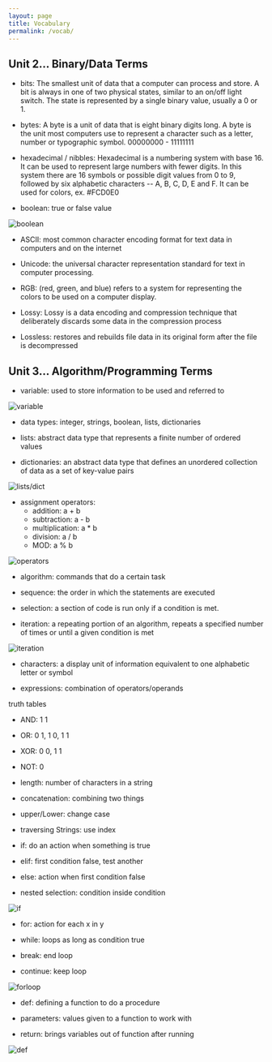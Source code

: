 ```yaml
---
layout: page
title: Vocabulary
permalink: /vocab/
---
```


## Unit 2... Binary/Data Terms
- bits: The smallest unit of data that a computer can process and store. A bit is always in one of two physical states, similar to an on/off light switch. The state is represented by a single binary value, usually a 0 or 1.

- bytes: A byte is a unit of data that is eight binary digits long. A byte is the unit most computers use to represent a character such as a letter, number or typographic symbol. 00000000 - 11111111

- hexadecimal / nibbles: Hexadecimal is a numbering system with base 16. It can be used to represent large numbers with fewer digits. In this system there are 16 symbols or possible digit values from 0 to 9, followed by six alphabetic characters -- A, B, C, D, E and F. It can be used for colors, ex. #FCD0E0

- boolean: true or false value

![boolean](https://cdn.discordapp.com/attachments/806618712056528906/1052993698721452032/IMG_2804.jpg)

- ASCII: most common character encoding format for text data in computers and on the internet

- Unicode: the universal character representation standard for text in computer processing.

- RGB: (red, green, and blue) refers to a system for representing the colors to be used on a computer display.

- Lossy: Lossy is a data encoding and compression technique that deliberately discards some data in the compression process

- Lossless: restores and rebuilds file data in its original form after the file is decompressed

## Unit 3... Algorithm/Programming Terms
- variable: used to store information to be used and referred to

![variable](https://cdn.discordapp.com/attachments/806618712056528906/1052995163959595018/IMG_5199.jpg)

- data types: integer, strings, boolean, lists, dictionaries

- lists: abstract data type that represents a finite number of ordered values

- dictionaries: an abstract data type that defines an unordered collection of data as a set of key-value pairs

![lists/dict](https://cdn.discordapp.com/attachments/806618712056528906/1052996070076067981/IMG_8058.jpg)

- assignment operators:
    - addition: a + b
    - subtraction: a - b
    - multiplication: a * b
    - division: a / b
    - MOD: a % b

![operators](https://cdn.discordapp.com/attachments/806618712056528906/1052996537602560020/IMG_5132.jpg)

- algorithm: commands that do a certain task

- sequence: the order in which the statements are executed

- selection: a section of code is run only if a condition is met.

- iteration: a repeating portion of an algorithm, repeats a specified number of times or until a given condition is met

![iteration](https://cdn.discordapp.com/attachments/806618712056528906/1050887849278455808/IMG_0417.jpg)

- characters: a display unit of information equivalent to one alphabetic letter or symbol

- expressions: combination of operators/operands

truth tables

- AND: 1 1
- OR: 0 1, 1 0, 1 1
- XOR: 0 0, 1 1
- NOT: 0

- length: number of characters in a string

- concatenation: combining two things

- upper/Lower: change case

- traversing Strings: use index

- if: do an action when something is true

- elif: first condition false, test another

- else: action when first condition false

- nested selection: condition inside condition

![if](https://cdn.discordapp.com/attachments/806618712056528906/1053001319880863824/IMG_3764.jpg)

- for: action for each x in y

- while: loops as long as condition true
 
- break: end loop

- continue: keep loop

![forloop](https://cdn.discordapp.com/attachments/806618712056528906/1053002524828901416/IMG_2430.jpg)

- def: defining a function to do a procedure

- parameters: values given to a function to work with

- return: brings variables out of function after running

![def](https://cdn.discordapp.com/attachments/806618712056528906/1053003316608643092/IMG_7545.jpg)